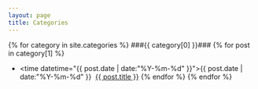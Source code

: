 ```yaml
---
layout: page
title: Categories
---
```



{% for category in site.categories %}
###{{ category[0] }}###
{% for post in category[1] %}
*   <time datetime="{{ post.date | date:"%Y-%m-%d" }}">{{ post.date | date:"%Y-%m-%d" }}</time>&nbsp;&nbsp;<a href="{{ site.url }}{{ post.url }}" title="{{ post.title }}">{{ post.title }}</a>
{% endfor %}
{% endfor %}